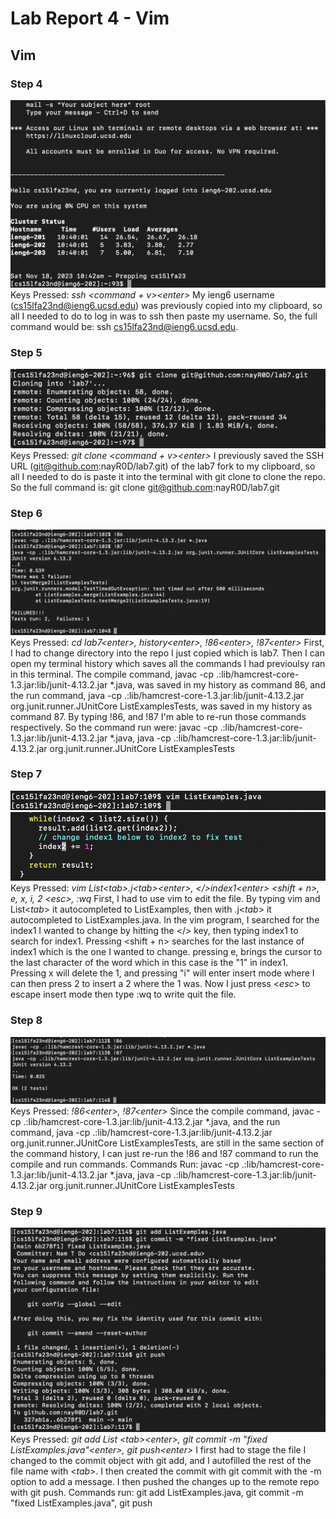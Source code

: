 # Lab Report 4 - Vim
## Vim
### Step 4
![step 4](step_4.png)
Keys Pressed: *ssh <command + v><*enter*>* My ieng6 username (cs15lfa23nd@ieng6.ucsd.edu) was previously copied into my clipboard, so all I needed to do to log in was to ssh then paste my username. So, the full command would be: ssh cs15lfa23nd@ieng6.ucsd.edu.

### Step 5
![step 5](step_5.png)
Keys Pressed: *git clone <command + v><*enter*>*  I previously saved the SSH URL (git@github.com:nayR0D/lab7.git) of the lab7 fork to my clipboard, so all I needed to do is paste it into the terminal with git clone to clone the repo. So the full command is: git clone git@github.com:nayR0D/lab7.git

### Step 6
![step 6](step_6.png)
Keys Pressed: *cd lab7<*enter*>, history<*enter*>, !86<*enter*>, !87<*enter*>* First, I had to change directory into the repo I just copied which is lab7. Then I can open my terminal history which saves all the commands I had previoulsy ran in this terminal. The compile command, javac -cp .:lib/hamcrest-core-1.3.jar:lib/junit-4.13.2.jar *.java, was saved in my history as command 86, and the run command, java -cp .:lib/hamcrest-core-1.3.jar:lib/junit-4.13.2.jar org.junit.runner.JUnitCore ListExamplesTests, was saved in my history as command 87. By typing !86, and !87 I'm able to re-run those commands respectively. So the command run were: javac -cp .:lib/hamcrest-core-1.3.jar:lib/junit-4.13.2.jar *.java, java -cp .:lib/hamcrest-core-1.3.jar:lib/junit-4.13.2.jar org.junit.runner.JUnitCore ListExamplesTests

### Step 7
![step 7](step_7_1.png)
![step_7_2](step_7_2.png) \
Keys Pressed: *vim List<*tab*>.j<*tab*><*enter*>, </>index1<*enter*> <shift + n>, e, x, i, 2 <*esc*>, :wq* First, I had to use vim to edit the file. By typing vim and List<*tab*> it autocompleted to ListExamples, then with .j<*tab*> it autocompleted to ListExamples.java. In the vim program, I searched for the index1 I wanted to change by hitting the </> key, then typing index1<enter> to search for index1. Pressing <shift + n> searches for the last instance of index1 which is the one I wanted to change. pressing e, brings the cursor to the last character of the word which in this case is the "1" in index1. Pressing x will delete the 1, and pressing "i" will enter insert mode where I can then press 2 to insert a 2 where the 1 was. Now I just press <*esc*> to escape insert mode then type :wq to write quit the file.

### Step 8
![step 8](step_8.png)
Keys Pressed: *!86<*enter*>, !87<*enter*>* Since the compile command, javac -cp .:lib/hamcrest-core-1.3.jar:lib/junit-4.13.2.jar *.java, and the run command, java -cp .:lib/hamcrest-core-1.3.jar:lib/junit-4.13.2.jar org.junit.runner.JUnitCore ListExamplesTests, are still in the same section of the command history, I can just re-run the !86 and !87 command to run the compile and run commands. Commands Run: javac -cp .:lib/hamcrest-core-1.3.jar:lib/junit-4.13.2.jar *.java, java -cp .:lib/hamcrest-core-1.3.jar:lib/junit-4.13.2.jar org.junit.runner.JUnitCore ListExamplesTests

### Step 9
![step 9](step_9.png)
Keys Pressed: *git add List <*tab*><*enter*>, git commit -m "fixed ListExamples.java"<*enter*>, git push<*enter*>* I first had to stage the file I changed to the commit object with git add, and I autofilled the rest of the file name with <*tab*>. I then created the commit with git commit with the -m option to add a message. I then pushed the changes up to the remote repo with git push. Commands run: git add ListExamples.java, git commit -m "fixed ListExamples.java", git push
